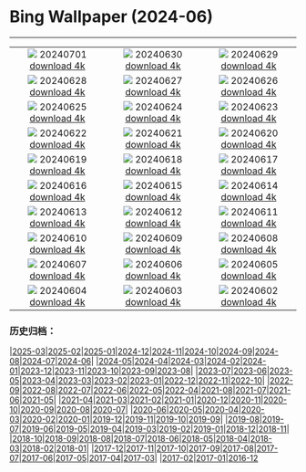 # Bing Wallpaper (2024-06)
**************
| | | |
|:-:|:-:|:-:|
| ![](https://www.bing.com/th?id=OHR.FisgardLighthouse_EN-GB4370736522_1920x1080.jpg) 20240701 [download 4k](https://www.bing.com/th?id=OHR.FisgardLighthouse_EN-GB4370736522_UHD.jpg) | ![](https://www.bing.com/th?id=OHR.UbudBali_EN-GB2185347114_1920x1080.jpg) 20240630 [download 4k](https://www.bing.com/th?id=OHR.UbudBali_EN-GB2185347114_UHD.jpg) | ![](https://www.bing.com/th?id=OHR.LondonPride2024_EN-GB1799367171_1920x1080.jpg) 20240629 [download 4k](https://www.bing.com/th?id=OHR.LondonPride2024_EN-GB1799367171_UHD.jpg) |
| ![](https://www.bing.com/th?id=OHR.ChristopherPark_EN-GB4906176732_1920x1080.jpg) 20240628 [download 4k](https://www.bing.com/th?id=OHR.ChristopherPark_EN-GB4906176732_UHD.jpg) | ![](https://www.bing.com/th?id=OHR.FlorenceDuomo_EN-GB0264090217_1920x1080.jpg) 20240627 [download 4k](https://www.bing.com/th?id=OHR.FlorenceDuomo_EN-GB0264090217_UHD.jpg) | ![](https://www.bing.com/th?id=OHR.CardinalfishAnemone_EN-GB9934314587_1920x1080.jpg) 20240626 [download 4k](https://www.bing.com/th?id=OHR.CardinalfishAnemone_EN-GB9934314587_UHD.jpg) |
| ![](https://www.bing.com/th?id=OHR.FireWave_EN-GB9662129375_1920x1080.jpg) 20240625 [download 4k](https://www.bing.com/th?id=OHR.FireWave_EN-GB9662129375_UHD.jpg) | ![](https://www.bing.com/th?id=OHR.FloresIsland_EN-GB9368933126_1920x1080.jpg) 20240624 [download 4k](https://www.bing.com/th?id=OHR.FloresIsland_EN-GB9368933126_UHD.jpg) | ![](https://www.bing.com/th?id=OHR.DhakaBangladesh_EN-GB6313540805_1920x1080.jpg) 20240623 [download 4k](https://www.bing.com/th?id=OHR.DhakaBangladesh_EN-GB6313540805_UHD.jpg) |
| ![](https://www.bing.com/th?id=OHR.BrazilRainforest_EN-GB5655367336_1920x1080.jpg) 20240622 [download 4k](https://www.bing.com/th?id=OHR.BrazilRainforest_EN-GB5655367336_UHD.jpg) | ![](https://www.bing.com/th?id=OHR.LewaGiraffe_EN-GB5426424156_1920x1080.jpg) 20240621 [download 4k](https://www.bing.com/th?id=OHR.LewaGiraffe_EN-GB5426424156_UHD.jpg) | ![](https://www.bing.com/th?id=OHR.KokinoMacedonia_EN-GB4480367698_1920x1080.jpg) 20240620 [download 4k](https://www.bing.com/th?id=OHR.KokinoMacedonia_EN-GB4480367698_UHD.jpg) |
| ![](https://www.bing.com/th?id=OHR.CadesCove_EN-GB3888481980_1920x1080.jpg) 20240619 [download 4k](https://www.bing.com/th?id=OHR.CadesCove_EN-GB3888481980_UHD.jpg) | ![](https://www.bing.com/th?id=OHR.LupinIceland_EN-GB3513329815_1920x1080.jpg) 20240618 [download 4k](https://www.bing.com/th?id=OHR.LupinIceland_EN-GB3513329815_UHD.jpg) | ![](https://www.bing.com/th?id=OHR.HummingThistle_EN-GB9410129648_1920x1080.jpg) 20240617 [download 4k](https://www.bing.com/th?id=OHR.HummingThistle_EN-GB9410129648_UHD.jpg) |
| ![](https://www.bing.com/th?id=OHR.RedFoxDad_EN-GB2072246945_1920x1080.jpg) 20240616 [download 4k](https://www.bing.com/th?id=OHR.RedFoxDad_EN-GB2072246945_UHD.jpg) | ![](https://www.bing.com/th?id=OHR.TroopingTheColourParade_EN-GB1777396736_1920x1080.jpg) 20240615 [download 4k](https://www.bing.com/th?id=OHR.TroopingTheColourParade_EN-GB1777396736_UHD.jpg) | ![](https://www.bing.com/th?id=OHR.PeggysCove_EN-GB2774875684_1920x1080.jpg) 20240614 [download 4k](https://www.bing.com/th?id=OHR.PeggysCove_EN-GB2774875684_UHD.jpg) |
| ![](https://www.bing.com/th?id=OHR.RegistanUzbekistan_EN-GB2667913913_1920x1080.jpg) 20240613 [download 4k](https://www.bing.com/th?id=OHR.RegistanUzbekistan_EN-GB2667913913_UHD.jpg) | ![](https://www.bing.com/th?id=OHR.BigBendMilkyWay_EN-GB2396509445_1920x1080.jpg) 20240612 [download 4k](https://www.bing.com/th?id=OHR.BigBendMilkyWay_EN-GB2396509445_UHD.jpg) | ![](https://www.bing.com/th?id=OHR.GemsbokBotswana_EN-GB4060073723_1920x1080.jpg) 20240611 [download 4k](https://www.bing.com/th?id=OHR.GemsbokBotswana_EN-GB4060073723_UHD.jpg) |
| ![](https://www.bing.com/th?id=OHR.OsakaNight_EN-GB7737792955_1920x1080.jpg) 20240610 [download 4k](https://www.bing.com/th?id=OHR.OsakaNight_EN-GB7737792955_UHD.jpg) | ![](https://www.bing.com/th?id=OHR.BardenasBiosphere_EN-GB7353700362_1920x1080.jpg) 20240609 [download 4k](https://www.bing.com/th?id=OHR.BardenasBiosphere_EN-GB7353700362_UHD.jpg) | ![](https://www.bing.com/th?id=OHR.SummerJuneHare_EN-GB7076303066_1920x1080.jpg) 20240608 [download 4k](https://www.bing.com/th?id=OHR.SummerJuneHare_EN-GB7076303066_UHD.jpg) |
| ![](https://www.bing.com/th?id=OHR.HumpbackFamily_EN-GB1225853084_1920x1080.jpg) 20240607 [download 4k](https://www.bing.com/th?id=OHR.HumpbackFamily_EN-GB1225853084_UHD.jpg) | ![](https://www.bing.com/th?id=OHR.LesBravesNormandy_EN-GB6170955707_1920x1080.jpg) 20240606 [download 4k](https://www.bing.com/th?id=OHR.LesBravesNormandy_EN-GB6170955707_UHD.jpg) | ![](https://www.bing.com/th?id=OHR.MadagascarRiver_EN-GB5519884060_1920x1080.jpg) 20240605 [download 4k](https://www.bing.com/th?id=OHR.MadagascarRiver_EN-GB5519884060_UHD.jpg) |
| ![](https://www.bing.com/th?id=OHR.ChestnutBeeEater_EN-GB4849522533_1920x1080.jpg) 20240604 [download 4k](https://www.bing.com/th?id=OHR.ChestnutBeeEater_EN-GB4849522533_UHD.jpg) | ![](https://www.bing.com/th?id=OHR.CopenhagenBicycles_EN-GB4395240180_1920x1080.jpg) 20240603 [download 4k](https://www.bing.com/th?id=OHR.CopenhagenBicycles_EN-GB4395240180_UHD.jpg) | ![](https://www.bing.com/th?id=OHR.SestriLevante_EN-GB3931672297_1920x1080.jpg) 20240602 [download 4k](https://www.bing.com/th?id=OHR.SestriLevante_EN-GB3931672297_UHD.jpg) |

### 历史归档：

|[2025-03](/../2025-03/2025-03.md)|[2025-02](/../2025-02/2025-02.md)|[2025-01](/../2025-01/2025-01.md)|[2024-12](/../2024-12/2024-12.md)|[2024-11](/../2024-11/2024-11.md)|[2024-10](/../2024-10/2024-10.md)|[2024-09](/../2024-09/2024-09.md)|[2024-08](/../2024-08/2024-08.md)|[2024-07](/../2024-07/2024-07.md)|[2024-06](/2024-06.md)|
|[2024-05](/../2024-05/2024-05.md)|[2024-04](/../2024-04/2024-04.md)|[2024-03](/../2024-03/2024-03.md)|[2024-02](/../2024-02/2024-02.md)|[2024-01](/../2024-01/2024-01.md)|[2023-12](/../2023-12/2023-12.md)|[2023-11](/../2023-11/2023-11.md)|[2023-10](/../2023-10/2023-10.md)|[2023-09](/../2023-09/2023-09.md)|[2023-08](/../2023-08/2023-08.md)|
|[2023-07](/../2023-07/2023-07.md)|[2023-06](/../2023-06/2023-06.md)|[2023-05](/../2023-05/2023-05.md)|[2023-04](/../2023-04/2023-04.md)|[2023-03](/../2023-03/2023-03.md)|[2023-02](/../2023-02/2023-02.md)|[2023-01](/../2023-01/2023-01.md)|[2022-12](/../2022-12/2022-12.md)|[2022-11](/../2022-11/2022-11.md)|[2022-10](/../2022-10/2022-10.md)|
|[2022-09](/../2022-09/2022-09.md)|[2022-08](/../2022-08/2022-08.md)|[2022-07](/../2022-07/2022-07.md)|[2022-06](/../2022-06/2022-06.md)|[2022-05](/../2022-05/2022-05.md)|[2022-04](/../2022-04/2022-04.md)|[2021-08](/../2021-08/2021-08.md)|[2021-07](/../2021-07/2021-07.md)|[2021-06](/../2021-06/2021-06.md)|[2021-05](/../2021-05/2021-05.md)|
|[2021-04](/../2021-04/2021-04.md)|[2021-03](/../2021-03/2021-03.md)|[2021-02](/../2021-02/2021-02.md)|[2021-01](/../2021-01/2021-01.md)|[2020-12](/../2020-12/2020-12.md)|[2020-11](/../2020-11/2020-11.md)|[2020-10](/../2020-10/2020-10.md)|[2020-09](/../2020-09/2020-09.md)|[2020-08](/../2020-08/2020-08.md)|[2020-07](/../2020-07/2020-07.md)|
|[2020-06](/../2020-06/2020-06.md)|[2020-05](/../2020-05/2020-05.md)|[2020-04](/../2020-04/2020-04.md)|[2020-03](/../2020-03/2020-03.md)|[2020-02](/../2020-02/2020-02.md)|[2020-01](/../2020-01/2020-01.md)|[2019-12](/../2019-12/2019-12.md)|[2019-11](/../2019-11/2019-11.md)|[2019-10](/../2019-10/2019-10.md)|[2019-09](/../2019-09/2019-09.md)|
|[2019-08](/../2019-08/2019-08.md)|[2019-07](/../2019-07/2019-07.md)|[2019-06](/../2019-06/2019-06.md)|[2019-05](/../2019-05/2019-05.md)|[2019-04](/../2019-04/2019-04.md)|[2019-03](/../2019-03/2019-03.md)|[2019-02](/../2019-02/2019-02.md)|[2019-01](/../2019-01/2019-01.md)|[2018-12](/../2018-12/2018-12.md)|[2018-11](/../2018-11/2018-11.md)|
|[2018-10](/../2018-10/2018-10.md)|[2018-09](/../2018-09/2018-09.md)|[2018-08](/../2018-08/2018-08.md)|[2018-07](/../2018-07/2018-07.md)|[2018-06](/../2018-06/2018-06.md)|[2018-05](/../2018-05/2018-05.md)|[2018-04](/../2018-04/2018-04.md)|[2018-03](/../2018-03/2018-03.md)|[2018-02](/../2018-02/2018-02.md)|[2018-01](/../2018-01/2018-01.md)|
|[2017-12](/../2017-12/2017-12.md)|[2017-11](/../2017-11/2017-11.md)|[2017-10](/../2017-10/2017-10.md)|[2017-09](/../2017-09/2017-09.md)|[2017-08](/../2017-08/2017-08.md)|[2017-07](/../2017-07/2017-07.md)|[2017-06](/../2017-06/2017-06.md)|[2017-05](/../2017-05/2017-05.md)|[2017-04](/../2017-04/2017-04.md)|[2017-03](/../2017-03/2017-03.md)|
|[2017-02](/../2017-02/2017-02.md)|[2017-01](/../2017-01/2017-01.md)|[2016-12](/../2016-12/2016-12.md)